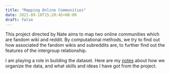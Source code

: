 ```yaml
---
title: "Mapping Online Communities"
date: 2021-09-10T15:20:45+08:00
draft: false
---
```


This project directed by Nate aims to map two online communities which are fandom wiki and reddit. By computational methods, we try to find out how associated the fandom wikis and subreddits are, to further find out the features of the intergroup relationship.

I am playing a role in building the dataset. Here are my [notes](https://ybfan115.github.io/en/2021/08/30/ra-notes/) about how we organize the data, and what skills and ideas I have got from the project. 
